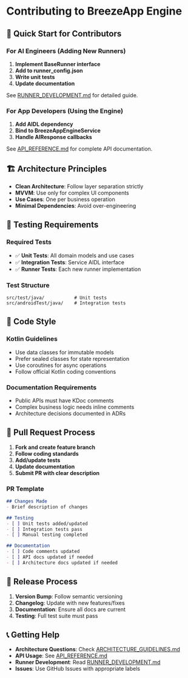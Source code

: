 # Contributing to BreezeApp Engine

## 🎯 Quick Start for Contributors

### For AI Engineers (Adding New Runners)
1. **Implement BaseRunner interface**
2. **Add to runner_config.json**
3. **Write unit tests**
4. **Update documentation**

See [RUNNER_DEVELOPMENT.md](RUNNER_DEVELOPMENT.md) for detailed guide.

### For App Developers (Using the Engine)
1. **Add AIDL dependency**
2. **Bind to BreezeAppEngineService**
3. **Handle AIResponse callbacks**

See [API_REFERENCE.md](API_REFERENCE.md) for complete API documentation.

## 🏗️ Architecture Principles

- **Clean Architecture**: Follow layer separation strictly
- **MVVM**: Use only for complex UI components
- **Use Cases**: One per business operation
- **Minimal Dependencies**: Avoid over-engineering

## 🧪 Testing Requirements

### Required Tests
- ✅ **Unit Tests**: All domain models and use cases
- ✅ **Integration Tests**: Service AIDL interface
- ✅ **Runner Tests**: Each new runner implementation

### Test Structure
```
src/test/java/           # Unit tests
src/androidTest/java/    # Integration tests
```

## 📝 Code Style

### Kotlin Guidelines
- Use data classes for immutable models
- Prefer sealed classes for state representation
- Use coroutines for async operations
- Follow official Kotlin coding conventions

### Documentation Requirements
- Public APIs must have KDoc comments
- Complex business logic needs inline comments
- Architecture decisions documented in ADRs

## 🔄 Pull Request Process

1. **Fork and create feature branch**
2. **Follow coding standards**
3. **Add/update tests**
4. **Update documentation**
5. **Submit PR with clear description**

### PR Template
```markdown
## Changes Made
- Brief description of changes

## Testing
- [ ] Unit tests added/updated
- [ ] Integration tests pass
- [ ] Manual testing completed

## Documentation
- [ ] Code comments updated
- [ ] API docs updated if needed
- [ ] Architecture docs updated if needed
```

## 🚀 Release Process

1. **Version Bump**: Follow semantic versioning
2. **Changelog**: Update with new features/fixes
3. **Documentation**: Ensure all docs are current
4. **Testing**: Full test suite must pass

## 📞 Getting Help

- **Architecture Questions**: Check [ARCHITECTURE_GUIDELINES.md](ARCHITECTURE_GUIDELINES.md)
- **API Usage**: See [API_REFERENCE.md](API_REFERENCE.md)
- **Runner Development**: Read [RUNNER_DEVELOPMENT.md](RUNNER_DEVELOPMENT.md)
- **Issues**: Use GitHub Issues with appropriate labels